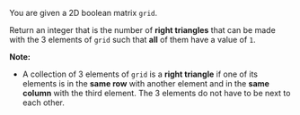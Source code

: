 You are given a 2D boolean matrix `grid`.

Return an integer that is the number of **right triangles** that can be made with the 3 elements of `grid` such that **all** of them have a value of `1`.

**Note:**

- A collection of 3 elements of `grid` is a **right triangle** if one of its elements is in the **same row** with another element and in the **same column** with the third element. The 3 elements do not have to be next to each other.